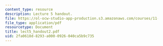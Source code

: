 ```yaml
---
content_type: resource
description: Lecture 5 handout.
file: https://ol-ocw-studio-app-production.s3.amazonaws.com/courses/11-947-new-century-cities-real-estate-digital-technology-and-design-fall-2004/2fa0618d8293a0000926040ca5b9c735_lect5_handout2.pdf
file_type: application/pdf
resourcetype: Document
title: lect5_handout2.pdf
uid: 2fa0618d-8293-a000-0926-040ca5b9c735
---
```

